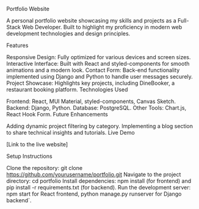 Portfolio Website

A personal portfolio website showcasing my skills and projects as a Full-Stack Web Developer. Built to highlight my proficiency in modern web development technologies and design principles.

Features

Responsive Design: Fully optimized for various devices and screen sizes.
Interactive Interface: Built with React and styled-components for smooth animations and a modern look.
Contact Form: Back-end functionality implemented using Django and Python to handle user messages securely.
Project Showcase: Highlights key projects, including DineBooker, a restaurant booking platform.
Technologies Used

Frontend: React, MUI Material, styled-components, Canvas Sketch.
Backend: Django, Python.
Database: PostgreSQL.
Other Tools: Chart.js, React Hook Form.
Future Enhancements

Adding dynamic project filtering by category.
Implementing a blog section to share technical insights and tutorials.
Live Demo

[Link to the live website]

Setup Instructions

Clone the repository: git clone https://github.com/yourusername/portfolio.git
Navigate to the project directory: cd portfolio
Install dependencies: npm install (for frontend) and pip install -r requirements.txt (for backend).
Run the development server: npm start for React frontend, python manage.py runserver for Django backend`.
